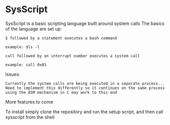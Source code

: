 # SysScript

SysScript is a basic scripting language built around system calls
The basics of the language are set up:

	$ followed by a statement executes a bash command

	example: $ls -l

	call followed by an interrupt number executes a system call

	example: call 0x01

Issues:

	Currently the system calls are being executed in a separate process... 
	Need to implement this differently so it continues on the same process
	using the ASM mechanism in C may work to this end

More features to come

To install simply clone the repository and run the setup script, and then call sysscript from the shell
